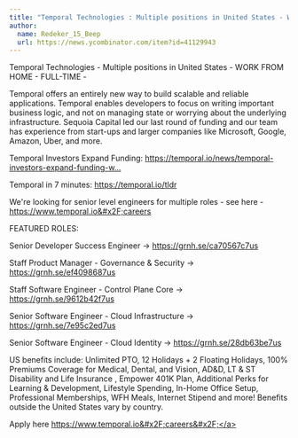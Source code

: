 ```yaml
---
title: "Temporal Technologies : Multiple positions in United States - WORK FROM HOME"
author:
  name: Redeker_15_Beep
  url: https://news.ycombinator.com/item?id=41129943
---
```

Temporal Technologies - Multiple positions in United States - WORK FROM HOME - FULL-TIME -

Temporal offers an entirely new way to build scalable and reliable applications. Temporal enables developers to focus on writing important business logic, and not on managing state or worrying about the underlying infrastructure. Sequoia Capital led our last round of funding and our team has experience from start-ups and larger companies like Microsoft, Google, Amazon, Uber, and more.

Temporal Investors Expand Funding: <a href="https:&#x2F;&#x2F;temporal.io&#x2F;news&#x2F;temporal-investors-expand-funding-with-usd75m-round" rel="nofollow">https:&#x2F;&#x2F;temporal.io&#x2F;news&#x2F;temporal-investors-expand-funding-w...</a>

Temporal in 7 minutes: <a href="https:&#x2F;&#x2F;temporal.io&#x2F;tldr" rel="nofollow">https:&#x2F;&#x2F;temporal.io&#x2F;tldr</a>

We&#x27;re looking for senior level engineers for multiple roles - see here - <a href="https:&#x2F;&#x2F;www.temporal.io&#x2F;careers" rel="nofollow">https:&#x2F;&#x2F;www.temporal.io&#x2F;careers</a>

FEATURED ROLES:

Senior Developer Success Engineer → <a href="https:&#x2F;&#x2F;grnh.se&#x2F;ca70567c7us" rel="nofollow">https:&#x2F;&#x2F;grnh.se&#x2F;ca70567c7us</a>

Staff Product Manager - Governance &amp; Security → <a href="https:&#x2F;&#x2F;grnh.se&#x2F;ef4098687us" rel="nofollow">https:&#x2F;&#x2F;grnh.se&#x2F;ef4098687us</a>

Staff Software Engineer - Control Plane Core → <a href="https:&#x2F;&#x2F;grnh.se&#x2F;9612b42f7us" rel="nofollow">https:&#x2F;&#x2F;grnh.se&#x2F;9612b42f7us</a>

Senior Software Engineer - Cloud Infrastructure → <a href="https:&#x2F;&#x2F;grnh.se&#x2F;7e95c2ed7us" rel="nofollow">https:&#x2F;&#x2F;grnh.se&#x2F;7e95c2ed7us</a>

Senior Software Engineer - Cloud Identity → <a href="https:&#x2F;&#x2F;grnh.se&#x2F;28db63be7us" rel="nofollow">https:&#x2F;&#x2F;grnh.se&#x2F;28db63be7us</a>

US benefits include: Unlimited PTO, 12 Holidays + 2 Floating Holidays, 100% Premiums Coverage for Medical, Dental, and Vision, AD&amp;D, LT &amp; ST Disability and Life Insurance , Empower 401K Plan, Additional Perks for Learning &amp; Development, Lifestyle Spending, In-Home Office Setup, Professional Memberships, WFH Meals, Internet Stipend and more! Benefits outside the United States vary by country.

Apply here <a href="https:&#x2F;&#x2F;www.temporal.io&#x2F;careers&#x2F;" rel="nofollow">https:&#x2F;&#x2F;www.temporal.io&#x2F;careers&#x2F;</a>
